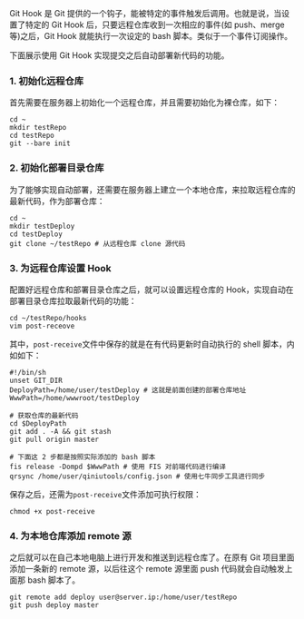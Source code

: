 Git Hook 是 Git 提供的一个钩子，能被特定的事件触发后调用。也就是说，当设置了特定的 Git Hook 后，只要远程仓库收到一次相应的事件(如 push、merge 等)之后，Git Hook 就能执行一次设定的 bash 脚本。类似于一个事件订阅操作。

下面展示使用 Git Hook 实现提交之后自动部署新代码的功能。

### 1. 初始化远程仓库

首先需要在服务器上初始化一个远程仓库，并且需要初始化为裸仓库，如下：

```shell
cd ~
mkdir testRepo
cd testRepo
git --bare init
```

### 2. 初始化部署目录仓库

为了能够实现自动部署，还需要在服务器上建立一个本地仓库，来拉取远程仓库的最新代码，作为部署仓库：

```shell
cd ~
mkdir testDeploy
cd testDeploy
git clone ~/testRepo # 从远程仓库 clone 源代码
```

### 3. 为远程仓库设置 Hook

配置好远程仓库和部署目录仓库之后，就可以设置远程仓库的 Hook，实现自动在部署目录仓库拉取最新代码的功能：

```shell
cd ~/testRepo/hooks
vim post-receove
```

其中，`post-receive`文件中保存的就是在有代码更新时自动执行的 shell 脚本，内如如下：

```shell
#!/bin/sh
unset GIT_DIR
DeployPath=/home/user/testDeploy # 这就是前面创建的部署仓库地址
WwwPath=/home/wwwroot/testDeploy

# 获取仓库的最新代码
cd $DeployPath
git add . -A && git stash
git pull origin master

# 下面这 2 步都是按照实际添加的 bash 脚本
fis release -Dompd $WwwPath # 使用 FIS 对前端代码进行编译
qrsync /home/user/qiniutools/config.json # 使用七牛同步工具进行同步
```

保存之后，还需为`post-receive`文件添加可执行权限：

```shell
chmod +x post-receive
```

### 4. 为本地仓库添加 remote 源

之后就可以在自己本地电脑上进行开发和推送到远程仓库了。在原有 Git 项目里面添加一条新的 remote 源，以后往这个 remote 源里面 push 代码就会自动触发上面那 bash 脚本了。

```shell
git remote add deploy user@server.ip:/home/user/testRepo
git push deploy master
```


